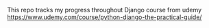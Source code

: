This repo tracks my progress throughout Django course from udemy
 https://www.udemy.com/course/python-django-the-practical-guide/
